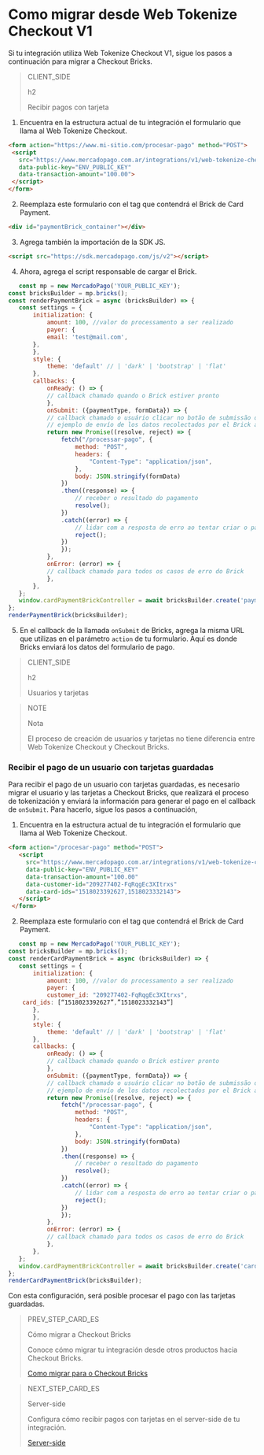 # Como migrar desde Web Tokenize Checkout V1

Si tu integración utiliza Web Tokenize Checkout V1, sigue los pasos a continuación para migrar a Checkout Bricks.

> CLIENT_SIDE
>
> h2
>
> Recibir pagos con tarjeta

1. Encuentra en la estructura actual de tu integración el formulario que llama al Web Tokenize Checkout.

```html
<form action="https://www.mi-sitio.com/procesar-pago" method="POST">
 <script
   src="https://www.mercadopago.com.ar/integrations/v1/web-tokenize-checkout.js"
   data-public-key="ENV_PUBLIC_KEY"
   data-transaction-amount="100.00">
 </script>
</form>
`````

2. Reemplaza este formulario con el tag que contendrá el Brick de Card Payment.

```html
<div id="paymentBrick_container"></div>
````

3. Agrega también la importación de la SDK JS.

```html
<script src="https://sdk.mercadopago.com/js/v2"></script>
````

4. Ahora, agrega el script responsable de cargar el Brick.

```javascript
   const mp = new MercadoPago('YOUR_PUBLIC_KEY');
const bricksBuilder = mp.bricks();
const renderPaymentBrick = async (bricksBuilder) => {
   const settings = {
       initialization: {
           amount: 100, //valor do processamento a ser realizado
           payer: {
           email: 'test@mail.com',
       },
       },
       style: {
           theme: 'default' // | 'dark' | 'bootstrap' | 'flat'
       },
       callbacks: {
           onReady: () => {
           // callback chamado quando o Brick estiver pronto
           },
           onSubmit: ({paymentType, formData}) => {
           // callback chamado o usuário clicar no botão de submissão dos dados
           // ejemplo de envío de los datos recolectados por el Brick a su servidor
           return new Promise((resolve, reject) => {
               fetch("/processar-pago", {
                   method: "POST",
                   headers: {
                       "Content-Type": "application/json",
                   },
                   body: JSON.stringify(formData)
               })
               .then((response) => {
                   // receber o resultado do pagamento
                   resolve();
               })
               .catch((error) => {
                   // lidar com a resposta de erro ao tentar criar o pagamento
                   reject();
               })
               });
           },
           onError: (error) => {
           // callback chamado para todos os casos de erro do Brick
           },
       },
   };
   window.cardPaymentBrickController = await bricksBuilder.create('payment', 'paymentBrick_container', settings);
};
renderPaymentBrick(bricksBuilder);
````

5. En el callback de la llamada `onSubmit` de Bricks, agrega la misma URL que utilizas en el parámetro `action` de tu formulario. Aquí es donde Bricks enviará los datos del formulario de pago. 



> CLIENT_SIDE
>
> h2
>
> Usuarios y tarjetas

> NOTE
>
> Nota
>
> El proceso de creación de usuarios y tarjetas no tiene diferencia entre Web Tokenize Checkout y Checkout Bricks.

### Recibir el pago de un usuario con tarjetas guardadas

Para recibir el pago de un usuario con tarjetas guardadas, es necesario migrar el usuario y las tarjetas a Checkout Bricks, que realizará el proceso de tokenización y enviará la información para generar el pago en el callback de `onSubmit`. Para hacerlo, sigue los pasos a continuación,


1. Encuentra en la estructura actual de tu integración el formulario que llama al Web Tokenize Checkout.

```html
<form action="/procesar-pago" method="POST">
   <script
     src="https://www.mercadopago.com.ar/integrations/v1/web-tokenize-checkout.js"
     data-public-key="ENV_PUBLIC_KEY"
     data-transaction-amount="100.00"
     data-customer-id="209277402-FqRqgEc3XItrxs"
     data-card-ids="1518023392627,1518023332143">
   </script>
 </form>
````


2. Reemplaza este formulario con el tag que contendrá el Brick de Card Payment.

```javascript
   const mp = new MercadoPago('YOUR_PUBLIC_KEY');
const bricksBuilder = mp.bricks();
const renderCardPaymentBrick = async (bricksBuilder) => {
   const settings = {
       initialization: {
           amount: 100, //valor do processamento a ser realizado
           payer: {
           customer_id: "209277402-FqRqgEc3XItrxs",
	card_ids: [“1518023392627”,”1518023332143”]
       },
       },
       style: {
           theme: 'default' // | 'dark' | 'bootstrap' | 'flat'
       },
       callbacks: {
           onReady: () => {
           // callback chamado quando o Brick estiver pronto
           },
           onSubmit: ({paymentType, formData}) => {
           // callback chamado o usuário clicar no botão de submissão dos dados
           // ejemplo de envío de los datos recolectados por el Brick a su servidor
           return new Promise((resolve, reject) => {
               fetch("/processar-pago", {
                   method: "POST",
                   headers: {
                       "Content-Type": "application/json",
                   },
                   body: JSON.stringify(formData)
               })
               .then((response) => {
                   // receber o resultado do pagamento
                   resolve();
               })
               .catch((error) => {
                   // lidar com a resposta de erro ao tentar criar o pagamento
                   reject();
               })
               });
           },
           onError: (error) => {
           // callback chamado para todos os casos de erro do Brick
           },
       },
   };
   window.cardPaymentBrickController = await bricksBuilder.create('cardPayment', 'cardPaymentBrick_container', settings);
};
renderCardPaymentBrick(bricksBuilder);
````


Con esta configuración, será posible procesar el pago con las tarjetas guardadas.


> PREV_STEP_CARD_ES
>
> Cómo migrar a Checkout Bricks
>
> Conoce cómo migrar tu integración desde otros productos hacia Checkout Bricks. 
>
> [Como migrar para o Checkout Bricks](/developers/es/docs/checkout-bricks/how-tos/how-to-migrate)

> NEXT_STEP_CARD_ES
>
> Server-side
>
> Configura cómo recibir pagos con tarjetas en el server-side de tu integración.
>
> [Server-side](/developers/es/docs/checkout-bricks/how-tos/how-to-migrate/web-tokenize-checkout-v1/serverside)

